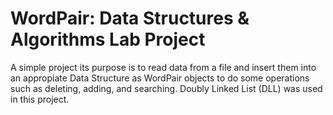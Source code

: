 # WordPair: Data Structures &amp; Algorithms Lab Project
A simple project its purpose is to read data from a file and insert them into an appropiate Data Structure as WordPair objects to do some operations such as deleting, adding, and searching. Doubly Linked List (DLL) was used in this project.
